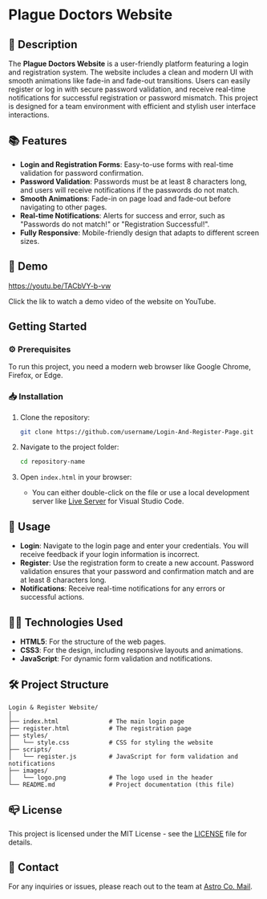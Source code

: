 
# Plague Doctors Website

## 🔎 Description

The **Plague Doctors Website** is a user-friendly platform featuring a login and registration system. The website includes a clean and modern UI with smooth animations like fade-in and fade-out transitions. Users can easily register or log in with secure password validation, and receive real-time notifications for successful registration or password mismatch. This project is designed for a team environment with efficient and stylish user interface interactions.

## 📚 Features

- **Login and Registration Forms**: Easy-to-use forms with real-time validation for password confirmation.
- **Password Validation**: Passwords must be at least 8 characters long, and users will receive notifications if the passwords do not match.
- **Smooth Animations**: Fade-in on page load and fade-out before navigating to other pages.
- **Real-time Notifications**: Alerts for success and error, such as "Passwords do not match!" or "Registration Successful!".
- **Fully Responsive**: Mobile-friendly design that adapts to different screen sizes.

## 👀 Demo

https://youtu.be/TACbVY-b-vw

Click the lik to watch a demo video of the website on YouTube.

## Getting Started

### ⚙️ Prerequisites

To run this project, you need a modern web browser like Google Chrome, Firefox, or Edge.

### 📥 Installation

1. Clone the repository:
   ```bash
   git clone https://github.com/username/Login-And-Register-Page.git
   ```
   
2. Navigate to the project folder:
   ```bash
   cd repository-name
   ```

3. Open `index.html` in your browser:
   - You can either double-click on the file or use a local development server like [Live Server](https://marketplace.visualstudio.com/items?itemName=ritwickdey.LiveServer) for Visual Studio Code.

## 📌 Usage

- **Login**: Navigate to the login page and enter your credentials. You will receive feedback if your login information is incorrect.
- **Register**: Use the registration form to create a new account. Password validation ensures that your password and confirmation match and are at least 8 characters long.
- **Notifications**: Receive real-time notifications for any errors or successful actions.

## 👨‍💻 Technologies Used

- **HTML5**: For the structure of the web pages.
- **CSS3**: For the design, including responsive layouts and animations.
- **JavaScript**: For dynamic form validation and notifications.
  
## 🛠️ Project Structure

```plaintext
Login & Register Website/
│
├── index.html              # The main login page
├── register.html           # The registration page
├── styles/
│   └── style.css           # CSS for styling the website
├── scripts/
│   └── register.js         # JavaScript for form validation and notifications
├── images/
│   └── logo.png            # The logo used in the header
└── README.md               # Project documentation (this file)
```

## 📪 License

This project is licensed under the MIT License - see the [LICENSE](LICENSE) file for details.

## 📧 Contact

For any inquiries or issues, please reach out to the team at [Astro Co. Mail](astroco.business@gmail.com).
